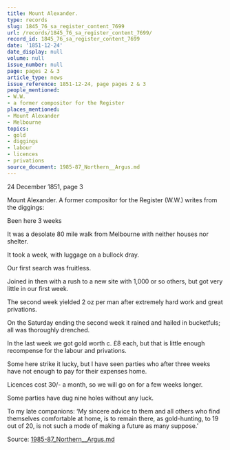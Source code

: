 ```yaml
---
title: Mount Alexander.
type: records
slug: 1845_76_sa_register_content_7699
url: /records/1845_76_sa_register_content_7699/
record_id: 1845_76_sa_register_content_7699
date: '1851-12-24'
date_display: null
volume: null
issue_number: null
page: pages 2 & 3
article_type: news
issue_reference: 1851-12-24, page pages 2 & 3
people_mentioned:
- W.W.
- a former compositor for the Register
places_mentioned:
- Mount Alexander
- Melbourne
topics:
- gold
- diggings
- labour
- licences
- privations
source_document: 1985-87_Northern__Argus.md
---
```


24 December 1851, page 3

Mount Alexander.  A former compositor for the Register (W.W.) writes from the diggings:

Been here 3 weeks

It was a desolate 80 mile walk from Melbourne with neither houses nor shelter.

It took a week, with luggage on a bullock dray.

Our first search was fruitless.

Joined in then with a rush to a new site with 1,000 or so others, but got very little in our first week.

The second week yielded 2 oz per man after extremely hard work and great privations.

On the Saturday ending the second week it rained and hailed in bucketfuls; all was thoroughly drenched.

In the last week we got gold worth c. £8 each, but that is little enough recompense for the labour and privations.

Some here strike it lucky, but I have seen parties who after three weeks have not enough to pay for their expenses home.

Licences cost 30/- a month, so we will go on for a few weeks longer.

Some parties have dug nine holes without any luck.

To my late companions: ‘My sincere advice to them and all others who find themselves comfortable at home, is to remain there, as gold-hunting, to 19 out of 20, is not such a mode of making a future as many suppose.’

Source: [1985-87_Northern__Argus.md](/downloads/markdown/1985-87_Northern__Argus.md)
